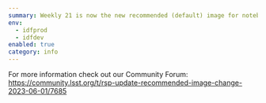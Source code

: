 ```yaml
---
summary: Weekly 21 is now the new recommended (default) image for notebooks
env:
  - idfprod
  - idfdev
enabled: true
category: info
---
```


For more information check out our Community Forum:
https://community.lsst.org/t/rsp-update-recommended-image-change-2023-06-01/7685
